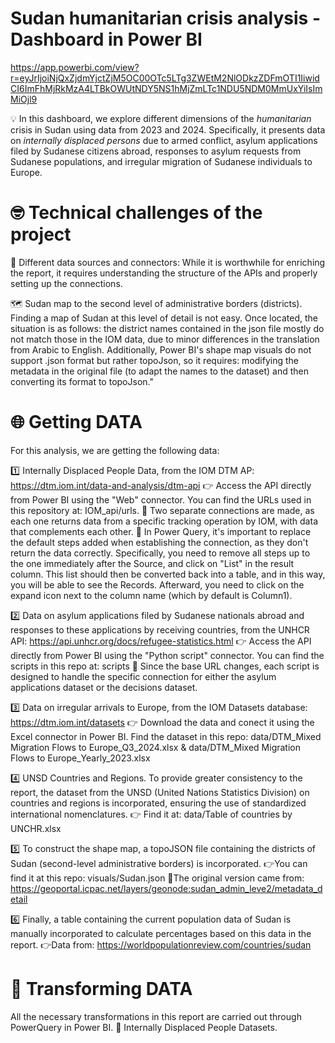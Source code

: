 # Sudan humanitarian crisis analysis - Dashboard in Power BI 

https://app.powerbi.com/view?r=eyJrIjoiNjQxZjdmYjctZjM5OC00OTc5LTg3ZWEtM2NlODkzZDFmOTI1IiwidCI6ImFhMjRkMzA4LTBkOWUtNDY5NS1hMjZmLTc1NDU5NDM0MmUxYiIsImMiOjl9

💡 In this dashboard, we explore different dimensions of the *humanitarian* crisis in Sudan using data from 2023 and 2024. Specifically, it presents data on *internally displaced persons* due to armed conflict, asylum applications filed by Sudanese citizens abroad, responses to asylum requests from Sudanese populations, and irregular migration of Sudanese individuals to Europe.

# 🤓 **Technical challenges of the project**

🔎 Different data sources and connectors: While it is worthwhile for enriching the report, it requires understanding the structure of the APIs and properly setting up the connections.

🗺️ Sudan map to the second level of administrative borders (districts). Finding a map of Sudan at this level of detail is not easy. Once located, the situation is as follows: the district names contained in the json file mostly do not match those in the IOM data, due to minor differences in the translation from Arabic to English. Additionally, Power BI's shape map visuals do not support .json format but rather topoJson, so it requires: modifying the metadata in the original file (to adapt the names to the dataset) and then converting its format to topoJson."

# 🌐 **Getting DATA** 

For this analysis, we are getting the following data:

1️⃣ Internally Displaced People Data, from the IOM DTM AP: 
https://dtm.iom.int/data-and-analysis/dtm-api
  👉 Access the API directly from Power BI using the "Web" connector. You can find the URLs used in this repository at: IOM_api/urls.
  👀 Two separate connections are made, as each one returns data from a specific tracking operation by IOM, with data that complements each other.
  🚨 In Power Query, it's important to replace the default steps added when establishing the connection, as they don't return the data correctly. Specifically, you need to remove all steps up to the one immediately after the Source, and click on "List" in the result column. This list should then be converted back into a table, and in this way, you will be able to see the Records. Afterward, you need to click on the expand icon next to the column name (which by default is Column1).
  
2️⃣ Data on asylum applications filed by Sudanese nationals abroad and responses to these applications by receiving countries, from the UNHCR API:
https://api.unhcr.org/docs/refugee-statistics.html
  👉 Access the API directly from Power BI using the "Python script" connector. You can find the scripts in this repo at: scripts
  👀 Since the base URL changes, each script is designed to handle the specific connection for either the asylum applications dataset or the decisions dataset.

3️⃣ Data on irregular arrivals to Europe, from the IOM Datasets database: https://dtm.iom.int/datasets
  👉 Download the data and conect it using the Excel connector in Power BI. Find the dataset in this repo: data/DTM_Mixed Migration Flows to Europe_Q3_2024.xlsx  &  data/DTM_Mixed Migration Flows to Europe_Yearly_2023.xlsx
  
4️⃣ UNSD Countries and Regions. To provide greater consistency to the report, the dataset from the UNSD (United Nations Statistics Division) on countries and regions is incorporated, ensuring the use of standardized international nomenclatures.
  👉 Find it at: data/Table of countries by UNCHR.xlsx

5️⃣ To construct the shape map, a topoJSON file containing the districts of Sudan (second-level administrative borders) is incorporated.
  👉You can find it at this repo: visuals/Sudan.json
  👀The original version came from: https://geoportal.icpac.net/layers/geonode:sudan_admin_leve2/metadata_detail

6️⃣ Finally, a table containing the current population data of Sudan is manually incorporated to calculate percentages based on this data in the report.
  👉Data from: https://worldpopulationreview.com/countries/sudan

# 🔄 **Transforming DATA**

All the necessary transformations in this report are carried out through PowerQuery in Power BI.
🧹 Internally Displaced People Datasets.

 

